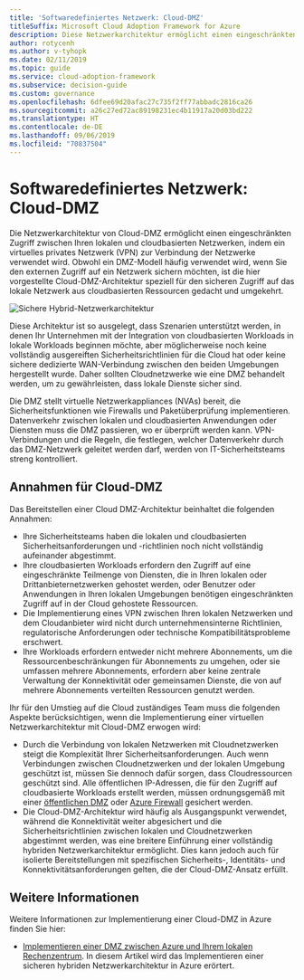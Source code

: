 ```yaml
---
title: 'Softwaredefiniertes Netzwerk: Cloud-DMZ'
titleSuffix: Microsoft Cloud Adoption Framework for Azure
description: Diese Netzwerkarchitektur ermöglicht einen eingeschränkten Zugriff zwischen Ihren lokalen und cloudbasierten Netzwerken.
author: rotycenh
ms.author: v-tyhopk
ms.date: 02/11/2019
ms.topic: guide
ms.service: cloud-adoption-framework
ms.subservice: decision-guide
ms.custom: governance
ms.openlocfilehash: 6dfee69d20afac27c735f2ff77abbadc2816ca26
ms.sourcegitcommit: a26c27ed72ac89198231ec4b11917a20d03bd222
ms.translationtype: HT
ms.contentlocale: de-DE
ms.lasthandoff: 09/06/2019
ms.locfileid: "70837504"
---
```

# <a name="software-defined-networking-cloud-dmz"></a>Softwaredefiniertes Netzwerk: Cloud-DMZ

Die Netzwerkarchitektur von Cloud-DMZ ermöglicht einen eingeschränkten Zugriff zwischen Ihren lokalen und cloudbasierten Netzwerken, indem ein virtuelles privates Netzwerk (VPN) zur Verbindung der Netzwerke verwendet wird. Obwohl ein DMZ-Modell häufig verwendet wird, wenn Sie den externen Zugriff auf ein Netzwerk sichern möchten, ist die hier vorgestellte Cloud-DMZ-Architektur speziell für den sicheren Zugriff auf das lokale Netzwerk aus cloudbasierten Ressourcen gedacht und umgekehrt.

![Sichere Hybrid-Netzwerkarchitektur](https://docs.microsoft.com/azure/architecture/reference-architectures/dmz/images/dmz-private.png)

Diese Architektur ist so ausgelegt, dass Szenarien unterstützt werden, in denen Ihr Unternehmen mit der Integration von cloudbasierten Workloads in lokale Workloads beginnen möchte, aber möglicherweise noch keine vollständig ausgereiften Sicherheitsrichtlinien für die Cloud hat oder keine sichere dedizierte WAN-Verbindung zwischen den beiden Umgebungen hergestellt wurde. Daher sollten Cloudnetzwerke wie eine DMZ behandelt werden, um zu gewährleisten, dass lokale Dienste sicher sind.

Die DMZ stellt virtuelle Netzwerkappliances (NVAs) bereit, die Sicherheitsfunktionen wie Firewalls und Paketüberprüfung implementieren. Datenverkehr zwischen lokalen und cloudbasierten Anwendungen oder Diensten muss die DMZ passieren, wo er überprüft werden kann. VPN-Verbindungen und die Regeln, die festlegen, welcher Datenverkehr durch das DMZ-Netzwerk geleitet werden darf, werden von IT-Sicherheitsteams streng kontrolliert.

## <a name="cloud-dmz-assumptions"></a>Annahmen für Cloud-DMZ

Das Bereitstellen einer Cloud DMZ-Architektur beinhaltet die folgenden Annahmen:

- Ihre Sicherheitsteams haben die lokalen und cloudbasierten Sicherheitsanforderungen und -richtlinien noch nicht vollständig aufeinander abgestimmt.
- Ihre cloudbasierten Workloads erfordern den Zugriff auf eine eingeschränkte Teilmenge von Diensten, die in Ihren lokalen oder Drittanbieternetzwerken gehostet werden, oder Benutzer oder Anwendungen in Ihren lokalen Umgebungen benötigen eingeschränkten Zugriff auf in der Cloud gehostete Ressourcen.
- Die Implementierung eines VPN zwischen Ihren lokalen Netzwerken und dem Cloudanbieter wird nicht durch unternehmensinterne Richtlinien, regulatorische Anforderungen oder technische Kompatibilitätsprobleme erschwert.
- Ihre Workloads erfordern entweder nicht mehrere Abonnements, um die Ressourcenbeschränkungen für Abonnements zu umgehen, oder sie umfassen mehrere Abonnements, erfordern aber keine zentrale Verwaltung der Konnektivität oder gemeinsamen Dienste, die von auf mehrere Abonnements verteilten Ressourcen genutzt werden.

Ihr für den Umstieg auf die Cloud zuständiges Team muss die folgenden Aspekte berücksichtigen, wenn die Implementierung einer virtuellen Netzwerkarchitektur mit Cloud-DMZ erwogen wird:

- Durch die Verbindung von lokalen Netzwerken mit Cloudnetzwerken steigt die Komplexität Ihrer Sicherheitsanforderungen. Auch wenn Verbindungen zwischen Cloudnetzwerken und der lokalen Umgebung geschützt ist, müssen Sie dennoch dafür sorgen, dass Cloudressourcen geschützt sind. Alle öffentlichen IP-Adressen, die für den Zugriff auf cloudbasierte Workloads erstellt werden, müssen ordnungsgemäß mit einer [öffentlichen DMZ](/azure/architecture/reference-architectures/dmz/secure-vnet-dmz) oder [Azure Firewall](/azure/firewall) gesichert werden.
- Die Cloud-DMZ-Architektur wird häufig als Ausgangspunkt verwendet, während die Konnektivität weiter abgesichert und die Sicherheitsrichtlinien zwischen lokalen und Cloudnetzwerken abgestimmt werden, was eine breitere Einführung einer vollständig hybriden Netzwerkarchitektur ermöglicht. Dies kann jedoch auch für isolierte Bereitstellungen mit spezifischen Sicherheits-, Identitäts- und Konnektivitätsanforderungen gelten, die der Cloud-DMZ-Ansatz erfüllt.

## <a name="learn-more"></a>Weitere Informationen

Weitere Informationen zur Implementierung einer Cloud-DMZ in Azure finden Sie hier:

- [Implementieren einer DMZ zwischen Azure und Ihrem lokalen Rechenzentrum](https://docs.microsoft.com/azure/architecture/reference-architectures/dmz/secure-vnet-hybrid). In diesem Artikel wird das Implementieren einer sicheren hybriden Netzwerkarchitektur in Azure erörtert.
